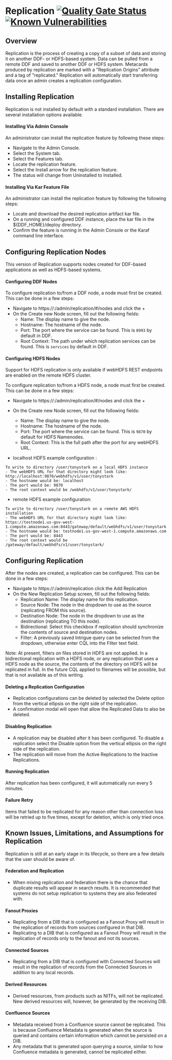 # Replication [![Quality Gate Status](https://sonarcloud.io/api/project_badges/measure?project=replication&metric=alert_status)](https://sonarcloud.io/dashboard?id=replication) [![Known Vulnerabilities](https://snyk.io/test/github/connexta/replication/badge.svg)](https://snyk.io/test/github/connexta/replication)

## Overview
Replication is the process of creating a copy of a subset of data and storing it on another DDF- or HDFS-based system. Data can be pulled from a remote DDF and saved to another DDF or HDFS system. Metacards produced by replication are marked with a "Replication Origins" attribute and a tag of "replicated." Replication will automatically start transferring data once an admin creates a replication configuration.

## Installing Replication
Replication is not installed by default with a standard installation. There are several installation options available.

#### Installing Via Admin Console
An administrator can install the replication feature by following these steps:
* Navigate to the Admin Console.
* Select the System tab.
* Select the Features tab.
* Locate the replication feature.
* Select the Install arrow for the replication feature.
* The status will change from Uninstalled to Installed.

#### Installing Via Kar Feature File
An administrator can install the replication feature by following the following steps:
* Locate and download the desired replication artifact kar file.
* On a running and configured DDF instance, place the kar file in the ${DDF_HOME}/deploy directory.
* Confirm the feature is running in the Admin Console or the Karaf command line interface.

## Configuring Replication Nodes
This version of Replication supports nodes created for DDF-based applications as well as HDFS-based systems.

#### Configuring DDF Nodes
To configure replication to/from a DDF node, a node must first be created. This can be done in a few steps:
* Navigate to https://<host>:<port>/admin/replication/#/nodes and click the + 
* On the Create new Node screen, fill out the following fields:
  * Name: The display name to give the node. 
  * Hostname: The hostname of the node.
  * Port: The port where the service can be found. This is `8993` by default in DDF.
  * Root Context: The path under which replication services can be found. This is `services` by default in DDF.
  
#### Configuring HDFS Nodes
Support for HDFS replication is only available if webHDFS REST endpoints are enabled on the remote HDFS cluster.

To configure replication to/from a HDFS node, a node must first be created. This can be done in a few steps:
* Navigate to https://<host>:<port>/admin/replication/#/nodes and click the + 
* On the Create new Node screen, fill out the following fields:
  * Name: The display name to give the node. 
  * Hostname: The hostname of the node.
  * Port: The port where the service can be found. This is `9870` by default for HDFS Namenodes.
  * Root Context: This is the full path after the port for any webHDFS URL.

* localhost HDFS example configuration : 
```
To write to directory /user/tonystark on a local HDFS instance
- The webHDFS URL for that directory might look like: http://localhost:9870/webhdfs/v1/user/tonystark
- The hostname would be: localhost
- The port would be: 9870
- The root context would be /webhdfs/v1/user/tonystark/
```  
* remote HDFS example configuration:  
```
To write to directory /user/tonystark on a remote AWS HDFS installation
- The webHDFS URL for that directory might look like: https://testnode1.us-gov-west-1.compute.amazonaws.com:8443/gateway/default/webhdfs/v1/user/tonystark
- The hostname would be: testnode1.us-gov-west-1.compute.amazonaws.com
- The port would be: 8443
- The root context would be /gateway/default/webhdfs/v1/user/tonystark/
```  

## Configuring Replication
After the nodes are created, a replication can be configured. This can be done in a few steps:
* Navigate to https://<host>:<port>/admin/replication click the Add Replication 
* On the New Replication Setup screen, fill out the following fields:
  * Replication Name: The display name for this replication.
  * Source Node: The node in the dropdown to use as the source (replicating FROM this source).
  * Destination Node: The node in the dropdown to use as the destination (replicating TO this node).
  * Bidirectional: Select this checkbox if replication should synchronize the contents of source and destination nodes.
  * Filter: A previously saved Intrigue query can be selected from the dropdown, otherwise enter CQL into the Filter text field.
  
Note: At present, filters on files stored in HDFS are not applied. In a bidirectional replication with a HDFS node, 
or any replication that uses a HDFS node as the source, the contents of the directory on HDFS will be replicated in full.
In the future CQL applied to filenames will be possible, but that is not available as of this writing.


#### Deleting a Replication Configuration
* Replication configurations can be deleted by selected the Delete option from the vertical ellipsis on the right side of the replication. 
* A confirmation modal will open that allow the Replicated Data to also be deleted.

#### Disabling Replication
* A replication may be disabled after it has been configured. To disable a replication select the Disable option from the vertical ellipsis on the right side of the replication. 
* The replication will move from the Active Replications to the Inactive Replications.

#### Running Replication
After replication has been configured, it will automatically run every 5 minutes. 
   
#### Failure Retry
Items that failed to be replicated for any reason other than connection loss will be retried up to five times, except for deletion, which is only tried once.  

## Known Issues, Limitations, and Assumptions for Replication
Replication is still at an early stage in its lifecycle, so there are a few details that the user should be aware of.

#### Federation and Replication
* When mixing replication and federation there is the chance that duplicate results will appear in search results. It is recommended that systems do not setup replication to systems they are also federated with.

#### Fanout Proxies
* Replicating from a DIB that is configured as a Fanout Proxy will result in the replication of records from sources configured in that DIB.
* Replicating to a DIB that is configured as a Fanout Proxy will result in the replication of records only to the fanout and not its sources.

#### Connected Sources
* Replicating from a DIB that is configured with Connected Sources will result in the replication of records from the Connected Sources in addition to any local records.

#### Derived Resources
* Derived resources, from products such as NITFs, will not be replicated. New derived resources will, however, be generated by the receiving DIB.

#### Confluence Sources
* Metadata received from a Confluence source cannot be replicated. This is because Confluence Metadata is generated when the source is queried and contains certain information which cannot be persisted on a DIB.
* Any metadata that is generated upon querying a source, similar to how Confluence metadata is generated, cannot be replicated either.


